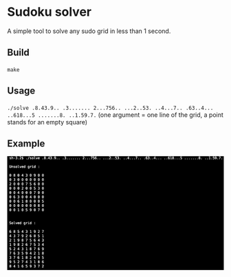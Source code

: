 # Sudoku solver
A simple tool to solve any sudo grid in less than 1 second.

## Build
`make`

## Usage
`./solve .8.43.9.. .3....... 2...756.. ...2..53. ..4...7.. .63..4... ..618...5 .......8. ..1.59.7.` (one argument = one line of the grid, a point stands for an empty square)

## Example

![example](https://github.com/theduv/sudoku_solver/blob/master/example.png)

